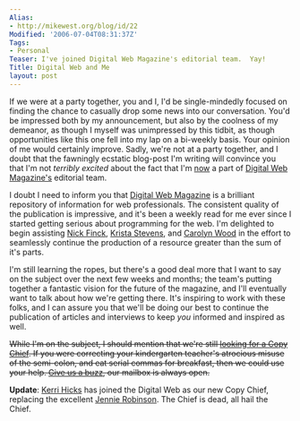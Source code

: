 ```yaml
---
Alias:
- http://mikewest.org/blog/id/22
Modified: '2006-07-04T08:31:37Z'
Tags:
- Personal
Teaser: I've joined Digital Web Magazine's editorial team.  Yay!
Title: Digital Web and Me
layout: post
---
```

If we were at a party together, you and I, I'd be single-mindedly focused on finding the chance to casually drop some news into our conversation.  You'd be impressed both by my announcement, but also by the coolness of my demeanor, as though I myself was unimpressed by this tidbit, as though opportunities like this one fell into my lap on a bi-weekly basis.  Your opinion of me would certainly improve.  Sadly, we're not at a party together, and I doubt that the fawningly ecstatic blog-post I'm writing will convince you that I'm not _terribly excited_ about the fact that I'm [now][introducing] a part of [Digital Web Magazine's][digital_web] editorial team.

I doubt I need to inform you that [Digital Web Magazine][digital_web] is a brilliant repository of information for web professionals.  The consistent quality of the publication is impressive, and it's been a weekly read for me ever since I started getting serious about programming for the web.  I'm delighted to begin assisting [Nick Finck][nick], [Krista Stevens][krista], and [Carolyn Wood][carolyn] in the effort to seamlessly continue the production of a resource greater than the sum of it's parts.

I'm still learning the ropes, but there's a good deal more that I want to say on the subject over the next few weeks and months; the team's putting together a fantastic vision for the future of the magazine, and I'll eventually want to talk about how we're getting there.  It's inspiring to work with these folks, and I can assure you that we'll be doing our best to continue the publication of articles and interviews to keep _you_ informed and inspired as well. 

<strike>While I'm on the subject, I should mention that we're still [looking for a Copy Chief][volunteer].  If you were correcting your kindergarten teacher's atrocious misuse of the semi-colon, and eat serial commas for breakfast, then we could use your help.  [Give us a buzz][volunteer], our mailbox is always open.</strike>

__Update__: [Kerri Hicks][kerri] has joined the Digital Web as our new Copy Chief, replacing the excellent [Jennie Robinson][jennie].  The Chief is dead, all hail the Chief.

[introducing]: http://digital-web.com/news/2006/07/introducing_carolyn_wood_and_mike_west/ "Digital Web Magazine's Blog: Introducing Carolyn Wood and Mike West"
[digital_web]: http://digital-web.com/ "Digital Web Magazine"
[nick]: http://nickfinck.com/ "Nick Finck: Digital Web's Publisher"
[krista]: http://www.kristastevens.com/ "Krista Stevens: Digital Web's Editor-in-Chief"
[carolyn]: http://www.pixelingo.com/ "Carolyn Wood: Digital Web's Managing Editor"
[volunteer]: http://digital-web.com/contribute/volunteer/ "Digital Web Magazine: Volunteer your Time"
[kerri]: http://www.techtorial.com/ "Kerri Hicks: tech -- to' -- ri -- al"
[jennie]: http://www.textmodern.com/ "Jennie Robinson: Text Modern"